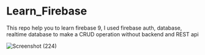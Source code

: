# Learn_Firebase
This repo help you to learn firebase 9, I used firebase auth, database, realtime database to make a CRUD operation without backend and REST api

![Screenshot (224)](https://user-images.githubusercontent.com/95868808/174993444-86eda906-a001-42ba-afe5-584c15fbe002.png)
